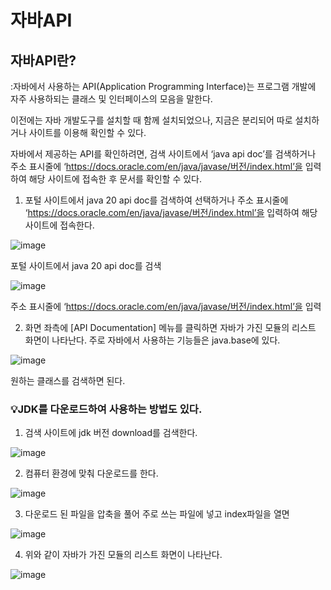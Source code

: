 # 자바API

## 자바API란?

:자바에서 사용하는 API(Application Programming Interface)는 프로그램 개발에 자주 사용하되는 클래스 및 인터페이스의 모음을 말한다.

이전에는 자바 개발도구를 설치할 때 함께 설치되었으나, 지금은 분리되어 따로 설치하거나 사이트를 이용해 확인할 수 있다.

자바에서 제공하는 API를 확인하려면, 검색 사이트에서 ‘java api doc’를 검색하거나 주소 표시줄에 ‘https://docs.oracle.com/en/java/javase/버전/index.html’을 입력하여 해당 사이트에 접속한 후 문서를 확인할 수 있다.

1) 포털 사이트에서 java 20 api doc를 검색하여 선택하거나 주소 표시줄에 ‘https://docs.oracle.com/en/java/javase/버전/index.html’을 입력하여 해당 사이트에 접속한다.

![image](https://github.com/somi9954/Java/assets/137499604/4aaed0e9-7aed-40cf-88d3-bf6a3393bf7b)

포털 사이트에서 java 20 api doc를 검색

![image](https://github.com/somi9954/Java/assets/137499604/cf616b55-87e8-4955-b6ac-9f347b9ac03a)

주소 표시줄에 ‘https://docs.oracle.com/en/java/javase/버전/index.html’을 입력

2) 화면 좌측에 [API Documentation] 메뉴를 클릭하면 자바가 가진 모듈의 리스트 화면이 나타난다. 주로 자바에서 사용하는 기능들은 java.base에 있다.

![image](https://github.com/somi9954/Java/assets/137499604/cb0cd1dd-fc93-4a75-bf23-3e5db1b58f9c)

원하는 클래스를 검색하면 된다.

### 💡JDK를 다운로드하여 사용하는 방법도 있다.

1) 검색 사이트에 jdk 버전 download를 검색한다.

![image](https://github.com/somi9954/Java/assets/137499604/1708f8fa-67c5-4ea1-bd61-6bdce60f6c18)

2) 컴퓨터 환경에 맞춰 다운로드를 한다. 

![image](https://github.com/somi9954/Java/assets/137499604/0596dbc7-4b70-43bf-8ac9-dcfc66c32619)

3) 다운로드 된 파일을 압축을 풀어 주로 쓰는 파일에 넣고 index파일을 열면

![image](https://github.com/somi9954/Java/assets/137499604/81ad621e-c74f-4f0d-bd79-402fd5ea7031)


4) 위와 같이 자바가 가진 모듈의 리스트 화면이 나타난다.

![image](https://github.com/somi9954/Java/assets/137499604/269c7b2c-4efa-42ab-8986-f25473d53c9b)
